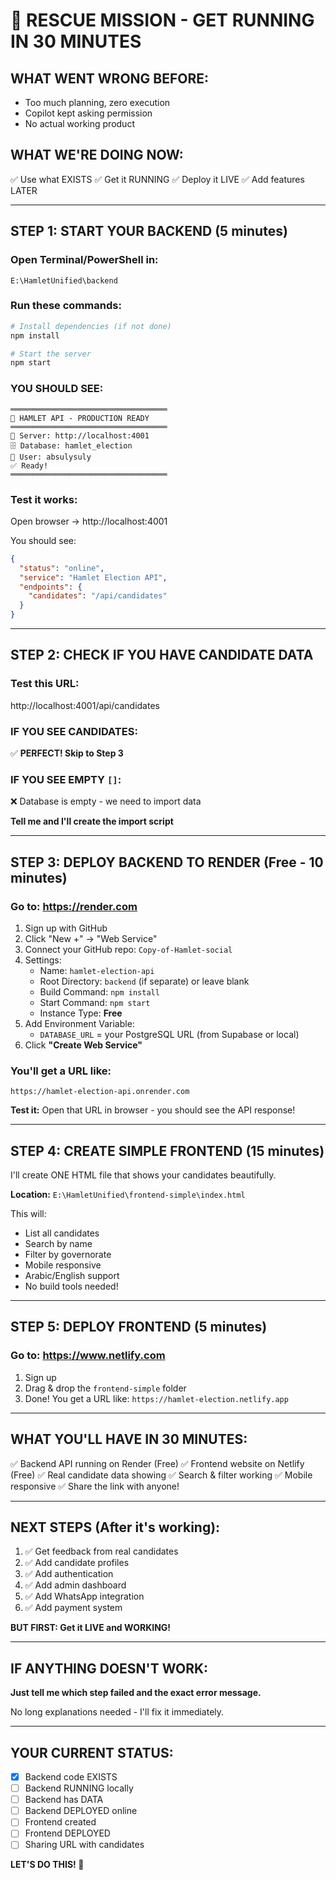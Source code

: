 # 🚀 RESCUE MISSION - GET RUNNING IN 30 MINUTES

## WHAT WENT WRONG BEFORE:
- Too much planning, zero execution
- Copilot kept asking permission
- No actual working product

## WHAT WE'RE DOING NOW:
✅ Use what EXISTS
✅ Get it RUNNING
✅ Deploy it LIVE
✅ Add features LATER

---

## STEP 1: START YOUR BACKEND (5 minutes)

### Open Terminal/PowerShell in:
```
E:\HamletUnified\backend
```

### Run these commands:
```bash
# Install dependencies (if not done)
npm install

# Start the server
npm start
```

### YOU SHOULD SEE:
```
═══════════════════════════════════
🚀 HAMLET API - PRODUCTION READY
═══════════════════════════════════
📡 Server: http://localhost:4001
🗄️ Database: hamlet_election
👤 User: absulysuly
✅ Ready!
═══════════════════════════════════
```

### Test it works:
Open browser → http://localhost:4001

You should see:
```json
{
  "status": "online",
  "service": "Hamlet Election API",
  "endpoints": {
    "candidates": "/api/candidates"
  }
}
```

---

## STEP 2: CHECK IF YOU HAVE CANDIDATE DATA

### Test this URL:
http://localhost:4001/api/candidates

### IF YOU SEE CANDIDATES:
✅ **PERFECT! Skip to Step 3**

### IF YOU SEE EMPTY `[]`:
❌ Database is empty - we need to import data

**Tell me and I'll create the import script**

---

## STEP 3: DEPLOY BACKEND TO RENDER (Free - 10 minutes)

### Go to: https://render.com
1. Sign up with GitHub
2. Click "New +" → "Web Service"
3. Connect your GitHub repo: `Copy-of-Hamlet-social`
4. Settings:
   - Name: `hamlet-election-api`
   - Root Directory: `backend` (if separate) or leave blank
   - Build Command: `npm install`
   - Start Command: `npm start`
   - Instance Type: **Free**
5. Add Environment Variable:
   - `DATABASE_URL` = your PostgreSQL URL (from Supabase or local)
6. Click **"Create Web Service"**

### You'll get a URL like:
```
https://hamlet-election-api.onrender.com
```

**Test it:** Open that URL in browser - you should see the API response!

---

## STEP 4: CREATE SIMPLE FRONTEND (15 minutes)

I'll create ONE HTML file that shows your candidates beautifully.

**Location:** `E:\HamletUnified\frontend-simple\index.html`

This will:
- List all candidates
- Search by name
- Filter by governorate
- Mobile responsive
- Arabic/English support
- No build tools needed!

---

## STEP 5: DEPLOY FRONTEND (5 minutes)

### Go to: https://www.netlify.com
1. Sign up
2. Drag & drop the `frontend-simple` folder
3. Done! You get a URL like: `https://hamlet-election.netlify.app`

---

## WHAT YOU'LL HAVE IN 30 MINUTES:

✅ Backend API running on Render (Free)
✅ Frontend website on Netlify (Free)
✅ Real candidate data showing
✅ Search & filter working
✅ Mobile responsive
✅ Share the link with anyone!

---

## NEXT STEPS (After it's working):

1. ✅ Get feedback from real candidates
2. ✅ Add candidate profiles
3. ✅ Add authentication
4. ✅ Add admin dashboard
5. ✅ Add WhatsApp integration
6. ✅ Add payment system

**BUT FIRST: Get it LIVE and WORKING!**

---

## IF ANYTHING DOESN'T WORK:

**Just tell me which step failed and the exact error message.**

No long explanations needed - I'll fix it immediately.

---

## YOUR CURRENT STATUS:

- [x] Backend code EXISTS
- [ ] Backend RUNNING locally
- [ ] Backend has DATA
- [ ] Backend DEPLOYED online
- [ ] Frontend created
- [ ] Frontend DEPLOYED
- [ ] Sharing URL with candidates

**LET'S DO THIS! 🚀**
